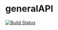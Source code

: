 # generalAPI
[![Build Status](https://travis-ci.org/kingcraftingnl/generalAPI.svg?branch=master)](https://travis-ci.org/kingcraftingnl/generalAPI)
